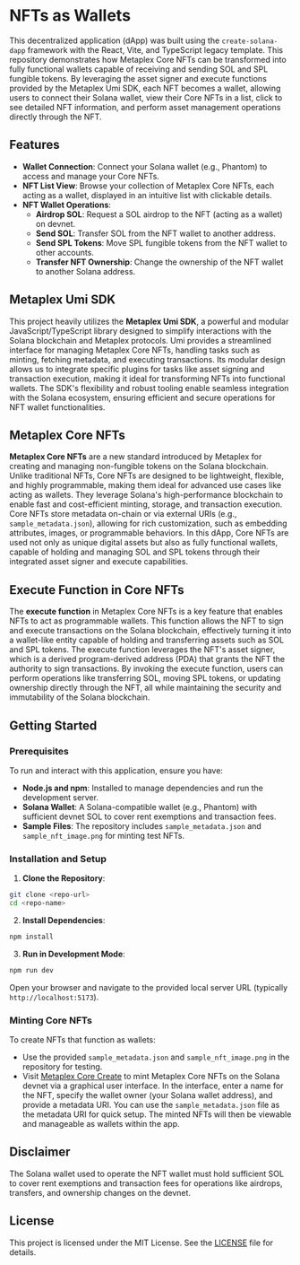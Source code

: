 # NFTs as Wallets

This decentralized application (dApp) was built using the `create-solana-dapp` framework with the React, Vite, and TypeScript legacy template. This repository demonstrates how Metaplex Core NFTs can be transformed into fully functional wallets capable of receiving and sending SOL and SPL fungible tokens. By leveraging the asset signer and execute functions provided by the Metaplex Umi SDK, each NFT becomes a wallet, allowing users to connect their Solana wallet, view their Core NFTs in a list, click to see detailed NFT information, and perform asset management operations directly through the NFT.

## Features

- **Wallet Connection**: Connect your Solana wallet (e.g., Phantom) to access and manage your Core NFTs.
- **NFT List View**: Browse your collection of Metaplex Core NFTs, each acting as a wallet, displayed in an intuitive list with clickable details.
- **NFT Wallet Operations**:
  - **Airdrop SOL**: Request a SOL airdrop to the NFT (acting as a wallet) on devnet.
  - **Send SOL**: Transfer SOL from the NFT wallet to another address.
  - **Send SPL Tokens**: Move SPL fungible tokens from the NFT wallet to other accounts.
  - **Transfer NFT Ownership**: Change the ownership of the NFT wallet to another Solana address.

## Metaplex Umi SDK

This project heavily utilizes the **Metaplex Umi SDK**, a powerful and modular JavaScript/TypeScript library designed to simplify interactions with the Solana blockchain and Metaplex protocols. Umi provides a streamlined interface for managing Metaplex Core NFTs, handling tasks such as minting, fetching metadata, and executing transactions. Its modular design allows us to integrate specific plugins for tasks like asset signing and transaction execution, making it ideal for transforming NFTs into functional wallets. The SDK's flexibility and robust tooling enable seamless integration with the Solana ecosystem, ensuring efficient and secure operations for NFT wallet functionalities.

## Metaplex Core NFTs

**Metaplex Core NFTs** are a new standard introduced by Metaplex for creating and managing non-fungible tokens on the Solana blockchain. Unlike traditional NFTs, Core NFTs are designed to be lightweight, flexible, and highly programmable, making them ideal for advanced use cases like acting as wallets. They leverage Solana's high-performance blockchain to enable fast and cost-efficient minting, storage, and transaction execution. Core NFTs store metadata on-chain or via external URIs (e.g., `sample_metadata.json`), allowing for rich customization, such as embedding attributes, images, or programmable behaviors. In this dApp, Core NFTs are used not only as unique digital assets but also as fully functional wallets, capable of holding and managing SOL and SPL tokens through their integrated asset signer and execute capabilities.

## Execute Function in Core NFTs

The **execute function** in Metaplex Core NFTs is a key feature that enables NFTs to act as programmable wallets. This function allows the NFT to sign and execute transactions on the Solana blockchain, effectively turning it into a wallet-like entity capable of holding and transferring assets such as SOL and SPL tokens. The execute function leverages the NFT's asset signer, which is a derived program-derived address (PDA) that grants the NFT the authority to sign transactions. By invoking the execute function, users can perform operations like transferring SOL, moving SPL tokens, or updating ownership directly through the NFT, all while maintaining the security and immutability of the Solana blockchain.

## Getting Started

### Prerequisites

To run and interact with this application, ensure you have:

- **Node.js and npm**: Installed to manage dependencies and run the development server.
- **Solana Wallet**: A Solana-compatible wallet (e.g., Phantom) with sufficient devnet SOL to cover rent exemptions and transaction fees.
- **Sample Files**: The repository includes `sample_metadata.json` and `sample_nft_image.png` for minting test NFTs.

### Installation and Setup

1. **Clone the Repository**:

```bash
git clone <repo-url>
cd <repo-name>
```

2. **Install Dependencies**:

```bash
npm install
```

3. **Run in Development Mode**:

```bash
npm run dev
```

Open your browser and navigate to the provided local server URL (typically `http://localhost:5173`).

### Minting Core NFTs

To create NFTs that function as wallets:

- Use the provided `sample_metadata.json` and `sample_nft_image.png` in the repository for testing.
- Visit [Metaplex Core Create](https://core.metaplex.com/create?env=devnet) to mint Metaplex Core NFTs on the Solana devnet via a graphical user interface. In the interface, enter a name for the NFT, specify the wallet owner (your Solana wallet address), and provide a metadata URI. You can use the `sample_metadata.json` file as the metadata URI for quick setup. The minted NFTs will then be viewable and manageable as wallets within the app.

## Disclaimer

The Solana wallet used to operate the NFT wallet must hold sufficient SOL to cover rent exemptions and transaction fees for operations like airdrops, transfers, and ownership changes on the devnet.

## License

This project is licensed under the MIT License. See the [LICENSE](LICENSE) file for details.
